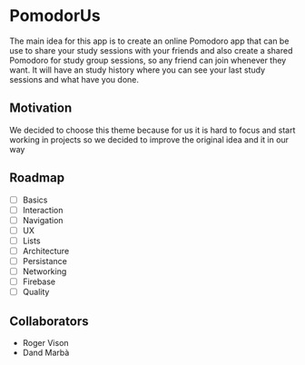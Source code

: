 # PomodorUs
The main idea for this app is to create an online Pomodoro app that can be use to share your study sessions with your friends and also create a shared Pomodoro for study group sessions, so any friend can join whenever they want. It will have an study history where you can see your last study sessions and what have you done.

## Motivation
We decided to choose this theme because for us it is hard to focus and start working in projects so we decided to improve the original idea and it in our way

## Roadmap
- [ ] Basics
- [ ] Interaction
- [ ] Navigation
- [ ] UX
- [ ] Lists
- [ ] Architecture
- [ ] Persistance
- [ ] Networking
- [ ] Firebase
- [ ] Quality

## Collaborators 
* Roger Vison
* Dand Marbà
